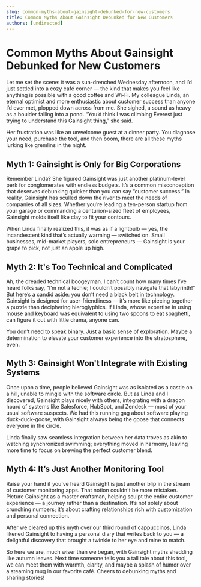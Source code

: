 ```yaml
---
slug: common-myths-about-gainsight-debunked-for-new-customers
title: Common Myths About Gainsight Debunked for New Customers
authors: [undirected]
---
```


# Common Myths About Gainsight Debunked for New Customers

Let me set the scene: it was a sun-drenched Wednesday afternoon, and I’d just settled into a cozy café corner — the kind that makes you feel like anything is possible with a good coffee and Wi-Fi. My colleague Linda, an eternal optimist and more enthusiastic about customer success than anyone I’d ever met, plopped down across from me. She sighed, a sound as heavy as a boulder falling into a pond. “You’d think I was climbing Everest just trying to understand this Gainsight thing,” she said. 

Her frustration was like an unwelcome guest at a dinner party. You diagnose your need, purchase the tool, and then boom, there are all these myths lurking like gremlins in the night.

## Myth 1: Gainsight is Only for Big Corporations

Remember Linda? She figured Gainsight was just another platinum-level perk for conglomerates with endless budgets. It’s a common misconception that deserves debunking quicker than you can say “customer success.” In reality, Gainsight has sculled down the river to meet the needs of companies of all sizes. Whether you’re leading a ten-person startup from your garage or commanding a centurion-sized fleet of employees, Gainsight molds itself like clay to fit your contours.

When Linda finally realized this, it was as if a lightbulb — yes, the incandescent kind that’s actually warming — switched on. Small businesses, mid-market players, solo entrepreneurs — Gainsight is your grape to pick, not just an apple up high.

## Myth 2: It's Too Technical and Complicated

Ah, the dreaded technical boogeyman. I can’t count how many times I’ve heard folks say, “I’m not a techie; I couldn’t possibly navigate that labyrinth!” But here’s a candid aside: you don’t need a black belt in technology. Gainsight is designed for user-friendliness — it’s more like piecing together a puzzle than deciphering hieroglyphics. If Linda, whose expertise in using mouse and keyboard was equivalent to using two spoons to eat spaghetti, can figure it out with little drama, anyone can.

You don’t need to speak binary. Just a basic sense of exploration. Maybe a determination to elevate your customer experience into the stratosphere, even.

## Myth 3: Gainsight Won't Integrate with Existing Systems

Once upon a time, people believed Gainsight was as isolated as a castle on a hill, unable to mingle with the software circle. But as Linda and I discovered, Gainsight plays nicely with others, integrating with a dragon hoard of systems like Salesforce, HubSpot, and Zendesk — most of your usual software suspects. We had this running gag about software playing duck-duck-goose, with Gainsight always being the goose that connects everyone in the circle.

Linda finally saw seamless integration between her data troves as akin to watching synchronized swimming; everything moved in harmony, leaving more time to focus on brewing the perfect customer blend.

## Myth 4: It’s Just Another Monitoring Tool

Raise your hand if you’ve heard Gainsight is just another blip in the stream of customer monitoring apps. That notion couldn't be more mistaken. Picture Gainsight as a master craftsman, helping sculpt the entire customer experience — a journey rather than a destination. It’s not solely about crunching numbers; it’s about crafting relationships rich with customization and personal connection.

After we cleared up this myth over our third round of cappuccinos, Linda likened Gainsight to having a personal diary that writes back to you — a delightful discovery that brought a twinkle to her eye and mine to match.

So here we are, much wiser than we began, with Gainsight myths shedding like autumn leaves. Next time someone tells you a tall tale about this tool, we can meet them with warmth, clarity, and maybe a splash of humor over a steaming mug in our favorite café. Cheers to debunking myths and sharing stories!